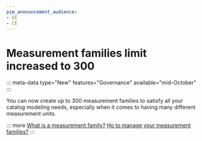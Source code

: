 ```yaml
---
pim_announcement_audience:
- EE
- CE
---
```


# Measurement families limit increased to 300
::: meta-data type="New" features="Governance" available="mid-October"
:::

You can now create up to 300 measurement families to satisfy all your catalog modeling needs, especially when it comes to having many different measurement units.

::: more
[What is a measurement family?](../articles/what-about-measurements.html#what-is-a-measurement-family)
[Ho to manage your measurement families?](../articles/manage-your-measurements.html)
:::
